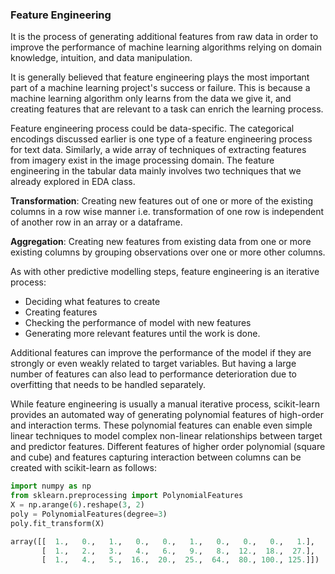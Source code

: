 ### Feature Engineering

It is the process of generating additional features from raw data in order to improve the performance of machine learning algorithms relying on domain knowledge, intuition, and data manipulation.

It is generally believed that feature engineering plays the most important part of a machine learning project's success or failure. This is because a machine learning algorithm only learns from the data we give it, and creating features that are relevant to a task can enrich the learning process.

Feature engineering process could be data-specific. The categorical encodings discussed earlier is one type of a feature engineering process for text data. Similarly, a wide array of techniques of extracting features from imagery exist in the image processing domain. The feature engineering in the tabular data mainly involves two techniques that we already explored in EDA class.

**Transformation**: Creating new features out of one or more of the existing columns in a row wise manner i.e. transformation of one row is independent of another row in an array or a dataframe.

**Aggregation**: Creating new features from existing data from one or more existing columns by grouping observations over one or more other columns. 


As with other predictive modelling steps, feature engineering is an iterative process:

- Deciding what features to create
- Creating features
- Checking the performance of model with new features
- Generating more relevant features until the work is done.

Additional features can improve the performance of the model if they are strongly or even weakly related to target variables. But having a large number of features can also lead to performance deterioration due to overfitting that needs to be handled separately.

While feature engineering is usually a manual iterative process, scikit-learn provides an automated way of generating polynomial features of high-order and interaction terms. These polynomial features can enable even simple linear techniques to model complex non-linear relationships between target and predictor features. Different features of higher order polynomial (square and cube) and features capturing interaction between columns can be created with scikit-learn as follows:


```python
import numpy as np
from sklearn.preprocessing import PolynomialFeatures
X = np.arange(6).reshape(3, 2)
poly = PolynomialFeatures(degree=3)
poly.fit_transform(X)

array([[  1.,   0.,   1.,   0.,   0.,   1.,   0.,   0.,   0.,   1.],
       [  1.,   2.,   3.,   4.,   6.,   9.,   8.,  12.,  18.,  27.],
       [  1.,   4.,   5.,  16.,  20.,  25.,  64.,  80., 100., 125.]])
```


